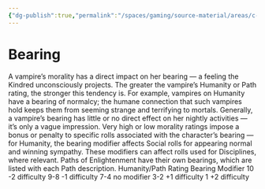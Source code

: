 ```yaml
---
{"dg-publish":true,"permalink":"/spaces/gaming/source-material/areas/c-wo-d/genre/vampire/v20/bearing/","dgHomeLink":true,"dgPassFrontmatter":true}
---
```


# Bearing
A vampire’s morality has a direct impact on
her bearing — a feeling the Kindred unconsciously
projects. The greater the vampire’s
Humanity or Path rating, the stronger this tendency
is. For example, vampires on Humanity
have a bearing of normalcy; the humane connection
that such vampires hold keeps them
from seeming strange and terrifying to mortals.
Generally, a vampire’s bearing has little or no
direct effect on her nightly activities — it’s
only a vague impression. Very high or low
morality ratings impose a bonus or penalty to
specific rolls associated with the character’s
bearing — for Humanity, the bearing modifier
affects Social rolls for appearing normal and
winning sympathy. These modifiers can affect
rolls used for Disciplines, where relevant. Paths
of Enlightenment have their own bearings,
which are listed with each Path description.
Humanity/Path Rating Bearing Modifier
10 -2 difficulty
9-8 -1 difficulty
7-4 no modifier
3-2 +1 difficulty
1 +2 difficulty